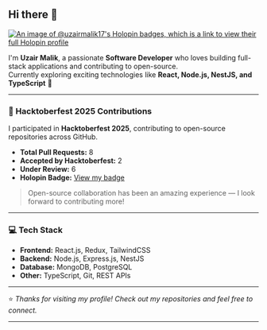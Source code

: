 ## Hi there 👋

[![An image of @uzairmalik17's Holopin badges, which is a link to view their full Holopin profile](https://holopin.me/uzairmalik17)](https://holopin.io/@uzairmalik17)

I'm **Uzair Malik**, a passionate **Software Developer** who loves building full-stack applications and contributing to open-source.  
Currently exploring exciting technologies like **React, Node.js, NestJS, and TypeScript** 🚀

---

### 🎃 Hacktoberfest 2025 Contributions

I participated in **Hacktoberfest 2025**, contributing to open-source repositories across GitHub.

- **Total Pull Requests:** 8  
- **Accepted by Hacktoberfest:** 2  
- **Under Review:** 6  
- **Holopin Badge:** [View my badge](https://holopin.io/@yourusername)
  
> Open-source collaboration has been an amazing experience — I look forward to contributing more!

---

### 💻 Tech Stack
- **Frontend:** React.js, Redux, TailwindCSS  
- **Backend:** Node.js, Express.js, NestJS  
- **Database:** MongoDB, PostgreSQL  
- **Other:** TypeScript, Git, REST APIs

---

⭐ *Thanks for visiting my profile! Check out my repositories and feel free to connect.*

---
